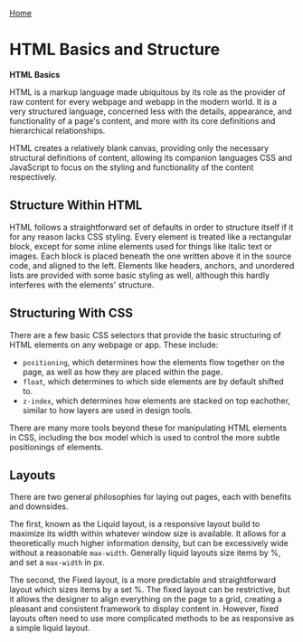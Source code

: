 [Home](https://zx37.github.io/learning-journal/)

# HTML Basics and Structure

**HTML Basics**

HTML is a markup language made ubiquitous by its role as the provider of raw content for every webpage and webapp in the modern world. It is a very structured language, concerned less with the details, appearance, and functionality of a page's content, and more with its core definitions and hierarchical relationships.

HTML creates a relatively blank canvas, providing only the necessary structural definitions of content, allowing its companion languages CSS and JavaScript to focus on the styling and functionality of the content respectively.

## Structure Within HTML

HTML follows a straightforward set of defaults in order to structure itself if it for any reason lacks CSS styling. Every element is treated like a rectangular block, except for some inline elements used for things like italic text or images. Each block is placed beneath the one written above it in the source code, and aligned to the left. Elements like headers, anchors, and unordered lists are provided with some basic styling as well, although this hardly interferes with the elements' structure.

## Structuring With CSS

There are a few basic CSS selectors that provide the basic structuring of HTML elements on any webpage or app. These include:

- `positioning`, which determines how the elements flow together on the page, as well as how they are placed within the page.
- `float`, which determines to which side elements are by default  shifted to.
- `z-index`, which determines how elements are stacked on top eachother, similar to how layers are used in design tools.

There are many more tools beyond these for manipulating HTML elements in CSS, including the box model which is used to control the more subtle positionings of elements.

## Layouts

There are two general philosophies for laying out pages, each with benefits and downsides.

The first, known as the Liquid layout, is a responsive layout build to maximize its width within whatever window size is available. It allows for a theoretically much higher information density, but can be excessively wide without a reasonable `max-width`. Generally liquid layouts size items by %, and set a `max-width` in px.

The second, the Fixed layout, is a more predictable and straightforward layout which sizes items by a set %. The fixed layout can be restrictive, but it allows the designer to align everything on the page to a grid, creating a pleasant and consistent framework to display content in. However, fixed layouts often need to use more complicated methods to be as responsive as a simple liquid layout.
